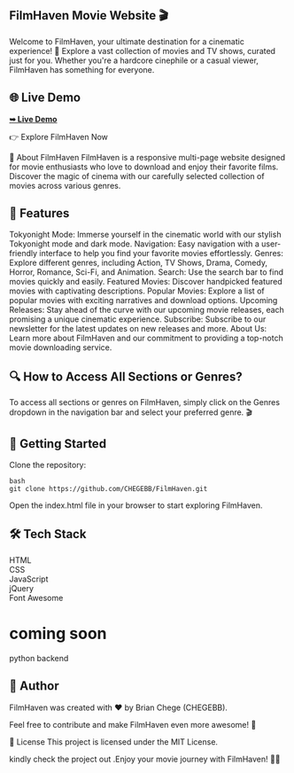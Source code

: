 ## FilmHaven Movie Website 🎬
Welcome to FilmHaven, your ultimate destination for a cinematic experience! 🍿 Explore a vast collection of movies and TV shows, curated just for you. Whether you're a hardcore cinephile or a casual viewer, FilmHaven has something for everyone.

## 🌐 Live Demo
 <a href="https://chegebb.github.io/FilmHaven/"><strong>➥ Live Demo</strong></a>

👉 Explore FilmHaven Now

🎥 About FilmHaven
FilmHaven is a responsive multi-page website designed for movie enthusiasts who love to download and enjoy their favorite films. Discover the magic of cinema with our carefully selected collection of movies across various genres.

## 🌈 Features
Tokyonight Mode: Immerse yourself in the cinematic world with our stylish Tokyonight mode and dark mode.
Navigation: Easy navigation with a user-friendly interface to help you find your favorite movies effortlessly.
Genres: Explore different genres, including Action, TV Shows, Drama, Comedy, Horror, Romance, Sci-Fi, and Animation.
Search: Use the search bar to find movies quickly and easily.
Featured Movies: Discover handpicked featured movies with captivating descriptions.
Popular Movies: Explore a list of popular movies with exciting narratives and download options.
Upcoming Releases: Stay ahead of the curve with our upcoming movie releases, each promising a unique cinematic experience.
Subscribe: Subscribe to our newsletter for the latest updates on new releases and more.
About Us: Learn more about FilmHaven and our commitment to providing a top-notch movie downloading service.
## 🔍 How to Access All Sections or Genres?
To access all sections or genres on FilmHaven, simply click on the Genres dropdown in the navigation bar and select your preferred genre. 🎬

## 🚀 Getting Started
Clone the repository:
```
bash
git clone https://github.com/CHEGEBB/FilmHaven.git
```
Open the index.html file in your browser to start exploring FilmHaven.

## 🛠️ Tech Stack
HTML<br>
CSS<br>
JavaScript<br>
jQuery<br>
Font Awesome<br>
# coming soon
python backend
## 🌟 Author
FilmHaven was created with ❤️ by Brian Chege (CHEGEBB).

Feel free to contribute and make FilmHaven even more awesome! 🎉

📝 License
This project is licensed under the MIT License.

kindly check the project out .Enjoy your movie journey with FilmHaven! 🎉🍿






